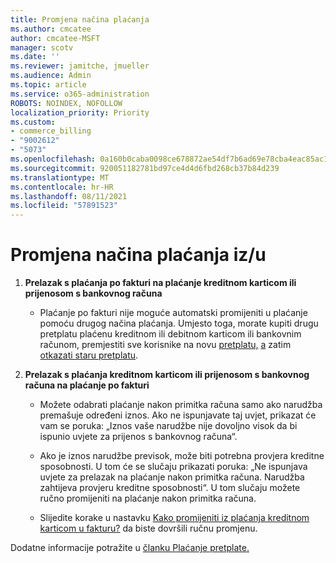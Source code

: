 ```yaml
---
title: Promjena načina plaćanja
ms.author: cmcatee
author: cmcatee-MSFT
manager: scotv
ms.date: ''
ms.reviewer: jamitche, jmueller
ms.audience: Admin
ms.topic: article
ms.service: o365-administration
ROBOTS: NOINDEX, NOFOLLOW
localization_priority: Priority
ms.custom:
- commerce_billing
- "9002612"
- "5073"
ms.openlocfilehash: 0a160b0caba0098ce678872ae54df7b6ad69e78cba4eac85ac15567f2e75a8c7
ms.sourcegitcommit: 920051182781bd97ce4d4d6fbd268cb37b84d239
ms.translationtype: MT
ms.contentlocale: hr-HR
ms.lasthandoff: 08/11/2021
ms.locfileid: "57891523"
---
```

# <a name="change-payment-method-fromto"></a>Promjena načina plaćanja iz/u

1. **Prelazak s plaćanja po fakturi na plaćanje kreditnom karticom ili prijenosom s bankovnog računa**

    - Plaćanje po fakturi nije moguće automatski promijeniti u plaćanje pomoću drugog načina plaćanja. Umjesto toga, morate kupiti drugu pretplatu plaćenu kreditnom ili debitnom karticom ili bankovnim računom, premjestiti sve korisnike na novu [pretplatu,](https://docs.microsoft.com/microsoft-365/commerce/subscriptions/move-users-different-subscription) [a](https://docs.microsoft.com/microsoft-365/commerce/try-or-buy-microsoft-365#buy-a-different-subscription) zatim [otkazati staru pretplatu](https://docs.microsoft.com/microsoft-365/commerce/subscriptions/cancel-your-subscription).

2. **Prelazak s plaćanja kreditnom karticom ili prijenosom s bankovnog računa na plaćanje po fakturi**

    - Možete odabrati plaćanje nakon primitka računa samo ako narudžba premašuje određeni iznos. Ako ne ispunjavate taj uvjet, prikazat će vam se poruka: „Iznos vaše narudžbe nije dovoljno visok da bi ispunio uvjete za prijenos s bankovnog računa“.

    - Ako je iznos narudžbe previsok, može biti potrebna provjera kreditne sposobnosti. U tom će se slučaju prikazati poruka: „Ne ispunjava uvjete za prelazak na plaćanje nakon primitka računa. Narudžba zahtijeva provjeru kreditne sposobnosti“. U tom slučaju možete ručno promijeniti na plaćanje nakon primitka računa.

    - Slijedite korake u nastavku [Kako promijeniti iz plaćanja kreditnom karticom u fakturu?](how-do-i-change-from-credit-card-payments-to-invoice.md) da biste dovršili ručnu promjenu.

Dodatne informacije potražite u [članku Plaćanje pretplate.](https://docs.microsoft.com/microsoft-365/commerce/billing-and-payments/pay-for-your-subscription)
